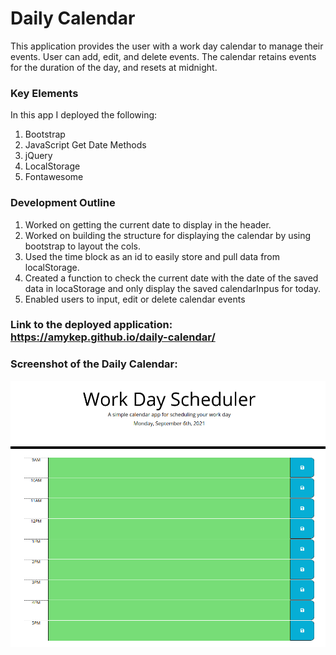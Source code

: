 # Daily Calendar
This application provides the user with a work day calendar to manage their events.  User can add, edit, and delete events. The calendar retains events for the duration of the day, and resets at midnight.

### Key Elements
In this app I deployed the following:
1. Bootstrap
2. JavaScript Get Date Methods
3. jQuery
4. LocalStorage
5. Fontawesome

### Development Outline
1. Worked on getting the current date to display in the header.
2. Worked on building the structure for displaying the calendar by using bootstrap to layout the cols.
3. Used the time block as an id to easily store and pull data from localStorage.
4. Created a function to check the current date with the date of the saved data in locaStorage and only display the saved calendarInpus for today.
5. Enabled users to input, edit or delete calendar events

### Link to the deployed application: https://amykep.github.io/daily-calendar/

### Screenshot of the Daily Calendar:
<img src="./assets/images/daily-calendar.png">

